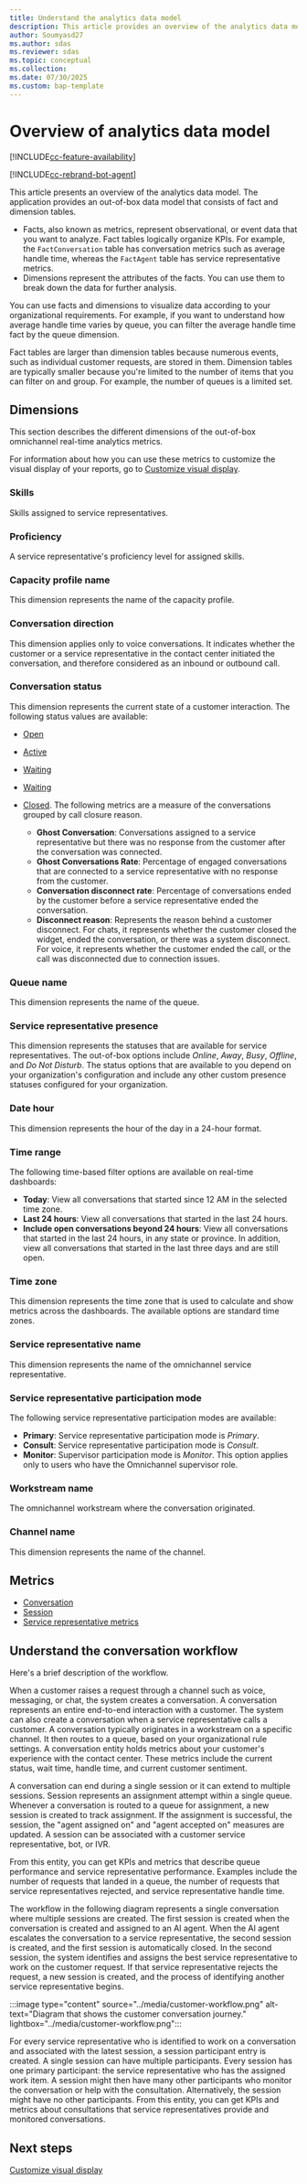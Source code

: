 ```yaml
---
title: Understand the analytics data model
description: This article provides an overview of the analytics data model in Dynamics 365, explaining the structure and use of fact and dimension tables to analyze and visualize key performance metrics for customer service operations.
author: Soumyasd27
ms.author: sdas
ms.reviewer: sdas
ms.topic: conceptual
ms.collection:
ms.date: 07/30/2025
ms.custom: bap-template
---
```


# Overview of analytics data model

[!INCLUDE[cc-feature-availability](../../includes/cc-feature-availability.md)]

[!INCLUDE[cc-rebrand-bot-agent](../../includes/cc-rebrand-bot-agent.md)]

This article presents an overview of the analytics data model. The application provides an out-of-box data model that consists of fact and dimension tables.

- Facts, also known as metrics, represent observational, or event data that you want to analyze. Fact tables logically organize KPIs. For example, the `FactConversation` table has conversation metrics such as average handle time, whereas the `FactAgent` table has service representative metrics.
- Dimensions represent the attributes of the facts. You can use them to break down the data for further analysis.

You can use facts and dimensions to visualize data according to your organizational requirements. For example, if you want to understand how average handle time varies by queue, you can filter the average handle time fact by the queue dimension.

Fact tables are larger than dimension tables because numerous events, such as individual customer requests, are stored in them. Dimension tables are typically smaller because you're limited to the number of items that you can filter on and group. For example, the number of queues is a limited set.

## Dimensions

This section describes the different dimensions of the out-of-box omnichannel real-time analytics metrics.

For information about how you can use these metrics to customize the visual display of your reports, go to [Customize visual display](customize-reports.md).

### Skills

Skills assigned to service representatives.

### Proficiency

A service representative's proficiency level for assigned skills.

### Capacity profile name

This dimension represents the name of the capacity profile.

### Conversation direction

This dimension applies only to voice conversations. It indicates whether the customer or a service representative in the contact center initiated the conversation, and therefore considered as an inbound or outbound call.

### Conversation status

This dimension represents the current state of a customer interaction. The following status values are available:

- [Open](oc-conversation-state.md#open)
- [Active](oc-conversation-state.md#active)
- [Waiting](oc-conversation-state.md#waiting)
- [Waiting](oc-conversation-state.md#waiting)
- [Closed](oc-conversation-state.md#closed). 
The following metrics are a measure of the conversations grouped by call closure reason.

    - **Ghost Conversation**: Conversations assigned to a service representative but there was no response from the customer after the conversation was connected. 
    - **Ghost Conversations Rate**: Percentage of engaged conversations that are connected to a service representative with no response from the customer. 
    - **Conversation disconnect rate**: Percentage of conversations ended by the customer before a service representative ended the conversation.
    - **Disconnect reason**: Represents the reason behind a customer disconnect. For chats, it represents whether the customer closed the widget, ended the conversation, or there was a system disconnect. For voice, it represents whether the customer ended the call, or the call was disconnected due to connection issues.

### Queue name

This dimension represents the name of the queue.

### Service representative presence

This dimension represents the statuses that are available for service representatives. The out-of-box options include *Online*, *Away*, *Busy*, *Offline*, and *Do Not Disturb*. The status options that are available to you depend on your organization's configuration and include any other custom presence statuses configured for your organization.

### Date hour

This dimension represents the hour of the day in a 24-hour format.

### Time range

The following time-based filter options are available on real-time dashboards:

- **Today**: View all conversations that started since 12 AM in the selected time zone.
- **Last 24 hours**: View all conversations that started in the last 24 hours.
- **Include open conversations beyond 24 hours**: View all conversations that started in the last 24 hours, in any state or province. In addition, view all conversations that started in the last three days and are still open.

### Time zone

This dimension represents the time zone that is used to calculate and show metrics across the dashboards. The available options are standard time zones.

### Service representative name

This dimension represents the name of the omnichannel service representative.

### Service representative participation mode

The following service representative participation modes are available:

- **Primary**: Service representative participation mode is *Primary*.
- **Consult**: Service representative participation mode is *Consult*.
- **Monitor**: Supervisor participation mode is *Monitor*. This option applies only to users who have the Omnichannel supervisor role.

### Workstream name

The omnichannel workstream where the conversation originated.

### Channel name

This dimension represents the name of the channel.

## Metrics

- [Conversation](oc-metrics-dimensions.md#conversation-metrics)
- [Session](session-metrics.md#session)
- [Service representative metrics](service-rep-metrics.md#service-representative-metrics)

## Understand the conversation workflow

Here's a brief description of the workflow.

When a customer raises a request through a channel such as voice, messaging, or chat, the system creates a conversation. A conversation represents an entire end-to-end interaction with a customer. The system can also create a conversation when a service representative calls a customer. A conversation typically originates in a workstream on a specific channel. It then routes to a queue, based on your organizational rule settings. A conversation entity holds metrics about your customer's experience with the contact center. These metrics include the current status, wait time, handle time, and current customer sentiment.

A conversation can end during a single session or it can extend to multiple sessions. Session represents an assignment attempt within a single queue. Whenever a conversation is routed to a queue for assignment, a new session is created to track assignment. If the assignment is successful, the session, the "agent assigned on" and "agent accepted on" measures are updated. A session can be associated with a customer service representative, bot, or IVR.

From this entity, you can get KPIs and metrics that describe queue performance and service representative performance. Examples include the number of requests that landed in a queue, the number of requests that service representatives rejected, and service representative handle time.

The workflow in the following diagram represents a single conversation where multiple sessions are created. The first session is created when the conversation is created and assigned to an AI agent. When the AI agent escalates the conversation to a service representative, the second session is created, and the first session is automatically closed. In the second session, the system identifies and assigns the best service representative to work on the customer request. If that service representative rejects the request, a new session is created, and the process of identifying another service representative begins.

:::image type="content" source="../media/customer-workflow.png" alt-text="Diagram that shows the customer conversation journey." lightbox="../media/customer-workflow.png":::

For every service representative who is identified to work on a conversation and associated with the latest session, a session participant entry is created. A single session can have multiple participants. Every session has one primary participant: the service representative who has the assigned work item. A session might then have many other participants who monitor the conversation or help with the consultation. Alternatively, the session might have no other participants. From this entity, you can get KPIs and metrics about consultations that service representatives provide and monitored conversations.

## Next steps

[Customize visual display](customize-reports.md#customize-visual-display)
